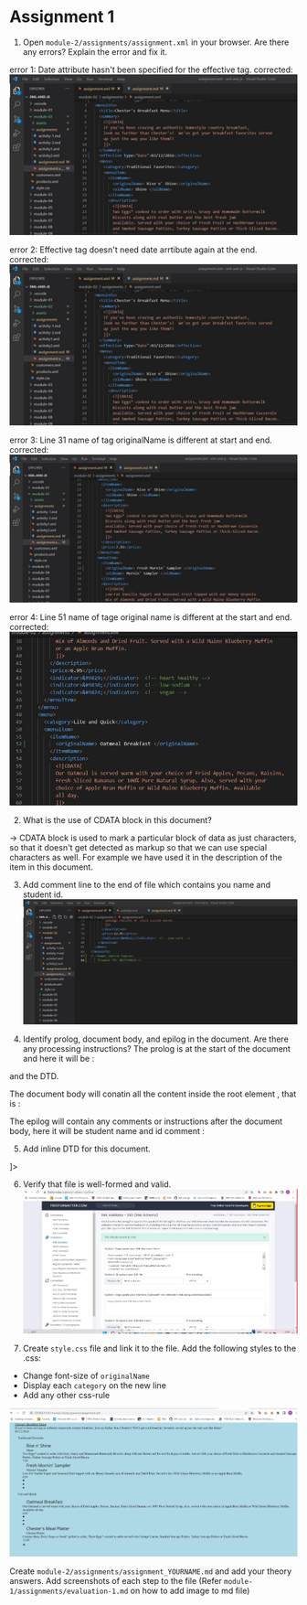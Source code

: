 # Assignment 1

1. Open `module-2/assignments/assignment.xml` in your browser. Are there any errors? Explain the error and fix it.

error 1: Date attribute hasn't been specified for the effective tag.
corrected: ![image ans 1 ](../assets/q1-e1.jpg)

error 2: Effective tag doesn't need date arrtibute again at the end.
corrected: ![image ans 1 ](../assets/q1-e1.jpg)

error 3: Line 31 name of tag originalName is different at start and end.
corrected: ![image ans 1 ](../assets/q1-e2.jpg)

error 4: Line 51 name of tage original name is different at the start and end.
corrected: ![image ans 1 ](../assets/q1-e3.jpg)
 
2. What is the use of CDATA block in this document?

-> CDATA block is used to mark a particular block of data as just characters, so that it doesn't get detected as markup so that we can use special characters as well. For example we have used it in the description of the item in this document.

3. Add comment line to the end of file which contains you name and student id.
   ![image ans 3 ](../assets/ss-ans3.jpg)

4. Identify prolog, document body, and epilog in the document. Are there any processing instructions?
 The prolog is at the start of the document and here it will be : 
 <?xml version="1.0" encoding="UTF-8" standalone="yes" ?>
 <?xml-stylesheet type="text/css" href="style.css"?> and the DTD.

The document body will conatin all the content inside the root element , that is : <menuInfo>

The epilog will contain any comments or instructions after the document body, here it will be student name and id comment :
<!--Name: Hanish Kaprani
    Student ID: N01519824--> 

5. Add inline DTD for this document.

<!DOCTYPE menuInfo [
  <!ELEMENT menuInfo (title,summary,effective,menu+)>
  <!ELEMENT title (#PCDATA)>
  <!ELEMENT summary (#PCDATA)>
  <!ELEMENT effective (#PCDATA)>
  <!ATTLIST effective date CDATA #IMPLIED>
  <!ELEMENT menu (category,menuItem+)>
  <!ELEMENT category (#PCDATA)>
  <!ELEMENT menuItem (itemName,description,price,indicator*)>
  <!ELEMENT itemName (originalName,oldName?)>
  <!ELEMENT description (#PCDATA)>
  <!ELEMENT price (#PCDATA)>
  <!ELEMENT indicator (#PCDATA)>
  <!ELEMENT originalName (#PCDATA)>
  <!ELEMENT oldName (#PCDATA)>
]>

6. Verify that file is well-formed and valid.
  ![image ans 6 ](../assets/q6.jpg)

7. Create `style.css` file and link it to the file. Add the following styles to the .css:

- Change font-size of `originalName`
- Display each `category` on the new line
- Add any other css-rule

![image ans 7 ](../assets/q7.jpg)

Create `module-2/assignments/assignment_YOURNAME.md` and add your theory answers. Add screenshots of each step to the file (Refer `module-1/assignments/evaluation-1.md` on how to add image to md file)

<!-- Name: Hanish Kaprani
    Student ID: N01519824 -->